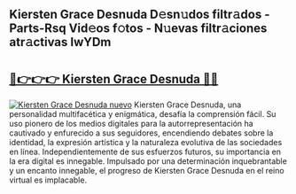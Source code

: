 ## Kiersten Grace Desnuda D𝚎sn𝚞dos filtr𝚊dos - Parts-Rsq Vid𝚎os f𝚘tos - N𝚞evas filtr𝚊ciones atr𝚊ctivas IwYDm

# <h2><a href="http://mb9u1cj.tromn.icu/?c=Kiersten+Grace+Desnuda">🔗👉👉👉 Kiersten Grace Desnuda 🔗🔗</a></h2>

[![Kiersten Grace Desnuda nuevo](https://i.imgur.com/pEAQMta.gif)](http://mb9u1cj.tromn.icu/?c=Kiersten+Grace+Desnuda)
Kiersten Grace Desnuda, una personalidad multifacética y enigmática, desafía la comprensión fácil. Su uso pionero de los medios digitales para la autorrepresentación ha cautivado y enfurecido a sus seguidores, encendiendo debates sobre la identidad, la expresión artística y la naturaleza evolutiva de las sociedades en línea. Independientemente de sus esfuerzos futuros, su importancia en la era digital es innegable. Impulsado por una determinación inquebrantable y un encanto innegable, el progreso de Kiersten Grace Desnuda en el reino virtual es implacable.
